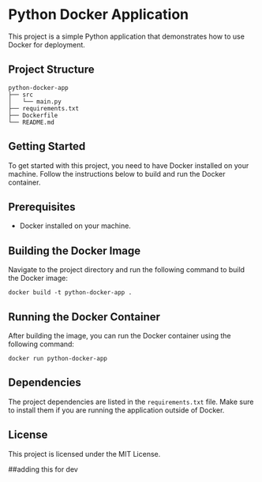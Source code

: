 # Python Docker Application

This project is a simple Python application that demonstrates how to use Docker for deployment.

## Project Structure

```
python-docker-app
├── src
│   └── main.py
├── requirements.txt
├── Dockerfile
└── README.md
```

## Getting Started

To get started with this project, you need to have Docker installed on your machine. Follow the instructions below to build and run the Docker container.

## Prerequisites

- Docker installed on your machine.

## Building the Docker Image

Navigate to the project directory and run the following command to build the Docker image:

```
docker build -t python-docker-app .
```

## Running the Docker Container

After building the image, you can run the Docker container using the following command:

```
docker run python-docker-app
```

## Dependencies

The project dependencies are listed in the `requirements.txt` file. Make sure to install them if you are running the application outside of Docker.

## License

This project is licensed under the MIT License.

##adding this for dev
